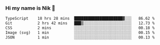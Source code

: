 ### Hi my name is Nik 👋

<!--
**NikDoe/NikDoe** is a ✨ _special_ ✨ repository because its `README.md` (this file) appears on your GitHub profile.

Here are some ideas to get you started:

- 🔭 I’m currently working on ...
- 🌱 I’m currently learning ...
- 👯 I’m looking to collaborate on ...
- 🤔 I’m looking for help with ...
- 💬 Ask me about ...
- 📫 How to reach me: ...
- 😄 Pronouns: ...
- ⚡ Fun fact: ...
-->

<!--START_SECTION:waka-->

```txt
TypeScript    18 hrs 28 mins  █████████████████████▓░░░   86.62 %
Git           2 hrs 42 mins   ███▒░░░░░░░░░░░░░░░░░░░░░   12.73 %
CSS           2 mins          ░░░░░░░░░░░░░░░░░░░░░░░░░   00.18 %
Image (svg)   1 min           ░░░░░░░░░░░░░░░░░░░░░░░░░   00.15 %
JSON          1 min           ░░░░░░░░░░░░░░░░░░░░░░░░░   00.13 %
```

<!--END_SECTION:waka-->
